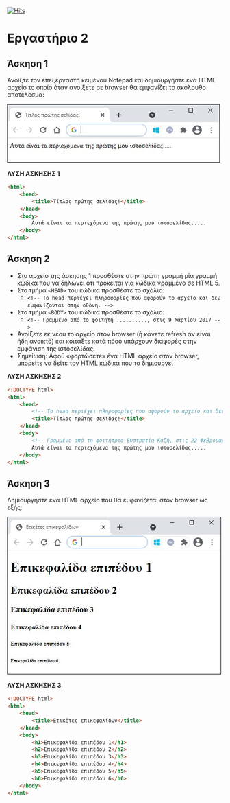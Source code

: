 [![Hits](https://hits.seeyoufarm.com/api/count/incr/badge.svg?url=https%3A%2F%2Feffie375.github.io%2FTPTE-AEGEAN&count_bg=%23E3802B&title_bg=%2307359E&icon=internetarchive.svg&icon_color=%23E7E7E7&title=%CE%A0%CF%81%CE%BF%CE%B2%CE%BF%CE%BB%CE%AD%CF%82&edge_flat=false)](https://hits.seeyoufarm.com)

# Εργαστήριο 2

## Άσκηση 1

Ανοίξτε τον επεξεργαστή κειμένου Notepad και δημιουργήστε ένα HTML αρχείο το οποίο όταν ανοίξετε σε browser θα εμφανίζει το ακόλουθο αποτέλεσμα:

![Lab 2 Exercise 1](../images/lab2-ex1.png)

**ΛΥΣΗ ΑΣΚΗΣΗΣ 1**

```html
<html>
    <head>
        <title>Τίτλος πρώτης σελίδας!</title>
    </head>
    <body>
        Αυτά είναι τα περιεχόμενα της πρώτης μου ιστοσελίδας.....
    </body>
</html>
```

## Άσκηση 2

- Στο αρχείο της άσκησης 1 προσθέστε στην πρώτη γραμμή μία γραμμή κώδικα που να δηλώνει ότι πρόκειται για κώδικα γραμμένο σε HTML 5.
- Στο τμήμα `<HEAD>` του κώδικα προσθέστε το σχόλιο:
  - `<!-- Το head περιέχει πληροφορίες που αφορούν το αρχείο και δεν εμφανίζονται στην οθόνη. -->`
- Στο τμήμα `<BODY>` του κώδικα προσθέστε το σχόλιο:
  - `<!-- Γραμμένο από το φοιτητή .........., στις 9 Μαρτίου 2017 -->`
- Ανοίξετε εκ νέου το αρχείο στον browser (ή κάνετε refresh αν είναι ήδη ανοικτό) και κοιτάξτε κατά πόσο υπάρχουν διαφορές στην εμφάνιση της ιστοσελίδας.
- Σημείωση: Αφού «φορτώσετε» ένα HTML αρχείο στον browser, μπορείτε να δείτε τον HTML κώδικα που το δημιουργεί

**ΛΥΣΗ ΑΣΚΗΣΗΣ 2**

```html
<!DOCTYPE html>
<html>
    <head>
        <!-- Το head περιέχει πληροφορίες που αφορούν το αρχείο και δεν εμφανίζονται στην οθόνη. -->
        <title>Τίτλος πρώτης σελίδας!</title>
    </head>
    <body>
        <!-- Γραμμένο από τη φοιτήτρια Ευστρατία Καζή, στις 22 Φεβρουαρίου 2021 -->
        Αυτά είναι τα περιεχόμενα της πρώτης μου ιστοσελίδας.....
    </body>
</html>
```

## Άσκηση 3

Δημιουργήστε ένα HTML αρχείο που θα εμφανίζεται στον browser ως εξής:

![Lab 2 Exercise 3](../images/lab2-ex3.png)

**ΛΥΣΗ ΑΣΚΗΣΗΣ 3**

```html
<!DOCTYPE html>
<html>
    <head>
        <title>Ετικέτες επικεφαλίδων</title>
    </head>
    <body>
        <h1>Επικεφαλίδα επιπέδου 1</h1>
        <h2>Επικεφαλίδα επιπέδου 2</h2>
        <h3>Επικεφαλίδα επιπέδου 3</h3>
        <h4>Επικεφαλίδα επιπέδου 4</h4>
        <h5>Επικεφαλίδα επιπέδου 5</h5>
        <h6>Επικεφαλίδα επιπέδου 6</h6>
    </body>
</html>
```
